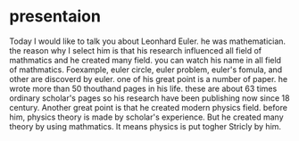 # presentaion

Today I would like to talk you about Leonhard Euler. he was mathematician.
the reason why I select him is that his research influenced all field of mathmatics and he created many field. you can watch his name in all field of mathmatics. Foexample, euler circle, euler problem, euler's fomula, and other are discoverd by euler.
one of his great point is a number of paper. he wrote more than 50 thouthand pages in his life. these are about 63 times ordinary scholar's pages so his research have been publishing now since 18 century.
Another great point is that he created modern physics field. before him, physics theory is made by scholar's experience. But he created many theory by using mathmatics. It means physics is put togher Stricly by him.

